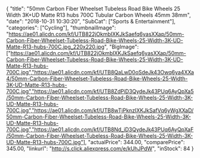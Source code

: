 {
	"title": "50mm Carbon Fiber Wheelset Tubeless Road Bike Wheels 25 Width 3K+UD Matte R13 hubs 700C Tubular Carbon Wheels 45mm 38mm",
	"date": "2018-10-31 10:30:20",
	"SubCat": ["Sports & Entertainment"],
	"categories": ["Cycling"],
	"thumbnailImage": "https://ae01.alicdn.com/kf/UTB822jOkmbIXKJkSaefq6yasXXap/50mm-Carbon-Fiber-Wheelset-Tubeless-Road-Bike-Wheels-25-Width-3K-UD-Matte-R13-hubs-700C.jpg_220x220.jpg",
	"BigImage": ["https://ae01.alicdn.com/kf/UTB822jOkmbIXKJkSaefq6yasXXap/50mm-Carbon-Fiber-Wheelset-Tubeless-Road-Bike-Wheels-25-Width-3K-UD-Matte-R13-hubs-700C.jpg","https://ae01.alicdn.com/kf/UTB8QaLwD0oSdeJk43Owq6ya4XXa4/50mm-Carbon-Fiber-Wheelset-Tubeless-Road-Bike-Wheels-25-Width-3K-UD-Matte-R13-hubs-700C.jpg","https://ae01.alicdn.com/kf/UTB8ZdPiD3QydeJk43PUq6AyQpXa5/50mm-Carbon-Fiber-Wheelset-Tubeless-Road-Bike-Wheels-25-Width-3K-UD-Matte-R13-hubs-700C.jpg","https://ae01.alicdn.com/kf/UTB8wTjPknzIXKJkSafVq6yWgXXaD/50mm-Carbon-Fiber-Wheelset-Tubeless-Road-Bike-Wheels-25-Width-3K-UD-Matte-R13-hubs-700C.jpg","https://ae01.alicdn.com/kf/UTB8Nd_iD3QydeJk43PUq6AyQpXaF/50mm-Carbon-Fiber-Wheelset-Tubeless-Road-Bike-Wheels-25-Width-3K-UD-Matte-R13-hubs-700C.jpg"],
	"actualPrice": 344.00,
	"comparePrice": 345.00,
	"linkurl": "http://s.click.aliexpress.com/e/kUhJPdW",
	"inStock": 84
}
